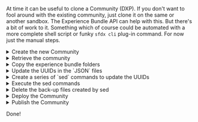 At time it can be useful to clone a Community (DXP). If you don't want to fool around with the existing community, just clone it on the same or another sandbox.
The Experience Bundle API can help with this. But there's a bit of work to it. Something which of course could be automated with a more complete shell script or funky `sfdx cli` plug-in command. For now just the manual steps. 

<details>
<summary>Create the new Community</summary>
First of all to create a new DXP Site, we either do it manually through Setup or instead use sfdx force:communicate:create. Beware the command runs in the background for a bit, so you'd have to wait a minute or two.

`sfdx force:community:create -n 'MyClonedDXP' -p 'expbundle-xxxx.csxxx.force.com' -t 'Customer Service' -d 'A Cloned community'`
</details>

<details>
<summary>Retrieve the community</summary>
Retrieve using MDAPI or pull the changes to your local IDE.
You should see the Experience Bundle folder structure. Which you'll overwrite.
</details>

<details>
<summary>Copy the experience bundle folders</summary>
Copy all the experience bundle folders from the Community you'd want to clone. Simple overwrite those folders in the new new Community's folder.

![image](https://user-images.githubusercontent.com/27854769/113352559-b3df2a80-933c-11eb-8b50-b51e216ee4d7.png)
</details>

<details>
<summary>Update the UUIDs in the `JSON` files</summary>
The Experience Bundle's folders files are knitted together using UUID. Because these are the ones you cloned, they need to be changed. The most simplistic approach would be to replace all UUIDs with a different value. Say we just change the last 6 characters to `ffffff` (or whatever sequence you think of, doesn't really matter). 
  
- `cd ./experiences/MyClonedDXP`
- `egrep -ro '[0-9a-f]{8}-([0-9a-f]{4}-){3}[0-9a-f]{12}' . > ../uuids.csv`

Which will fetch UUIDs into a file which is saved in `../uuids.csv`
</details>

<details>
<summary>Create a series of `sed` commands to update the UUIDs</summary>
Using Excel or Google Sheet create a list of `sed` commands.
  
- **Column A** contains the filename including path (from the previous step)
- **Column B** contains the original UUID found (from the previous step)
- **Column C** can be a formula `=CONCAT(LEFT(B1;32);"ffff")`
- **Column D** can be a formula `=CONCAT("sed -i'' -e ";"'s/";B1;"/";C1;"/g'";" ";A1)`
</details>

<details>
<summary>Execute the sed commands</summary>  
Just copy the contents of your **Column D** and paste them into your terminal.
It can take a while to execute, depending on the size of your community. 
</details>

<details>
<summary>Delete the back-up files created by sed</summary>

`cd ./experiences/MyClonedDXP`
`find . -name '*.json-e' -delete`
</details>

<details>
<summary>Deploy the Community</summary>
Deploy the `MyClonedDXP` Experience Bundle.
</details>

<details>
<summary>Publish the Community</summary>
sfdx force:community:publish -n '<your DXP site>'
</details>

Done!
